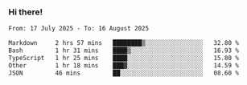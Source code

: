 ### Hi there!

<!--START_SECTION:waka-->

```txt
From: 17 July 2025 - To: 16 August 2025

Markdown     2 hrs 57 mins   ████████▒░░░░░░░░░░░░░░░░   32.80 %
Bash         1 hr 31 mins    ████▒░░░░░░░░░░░░░░░░░░░░   16.93 %
TypeScript   1 hr 25 mins    ████░░░░░░░░░░░░░░░░░░░░░   15.80 %
Other        1 hr 18 mins    ███▓░░░░░░░░░░░░░░░░░░░░░   14.59 %
JSON         46 mins         ██░░░░░░░░░░░░░░░░░░░░░░░   08.60 %
```

<!--END_SECTION:waka-->
